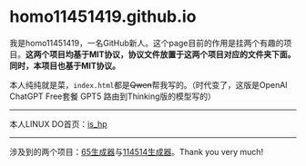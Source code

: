 # homo11451419.github.io
我是homo11451419，一名GitHub新人。这个page目前的作用是挂两个有趣的项目。**这两个项目均基于MIT协议，协议文件放置于这两个项目对应的文件夹下面。同时，本项目也基于MIT协议。**

本人纯纯就是菜，`index.html`都是~~Qwen~~帮我写的。（时代变了，这版是OpenAI ChatGPT Free套餐 GPT5 路由到Thinking版的模型写的）
***
本人LINUX DO首页：<a href="https://linux.do/u/is_hp">is_hp</a>
***
涉及到的两个项目：<a href="https://github.com/6512345/65gen">65生成器</a>与<a href="https://github.com/itorr/homo">114514生成器</a>。Thank you very much!
